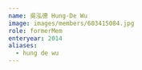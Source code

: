 ```yaml
---
name: 吳泓德 Hung-De Wu 
image: images/members/603415084.jpg 
role: formerMem
enteryear: 2014
aliases:
  - hung de wu
---
```

